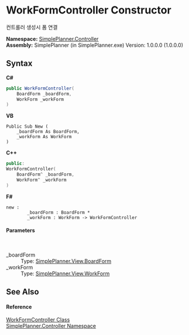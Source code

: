 # WorkFormController Constructor 
 

컨트롤러 생성시 폼 연결

**Namespace:**&nbsp;<a href="01d1c102-1b5b-fcaa-2bc2-68487aa1825b">SimplePlanner.Controller</a><br />**Assembly:**&nbsp;SimplePlanner (in SimplePlanner.exe) Version: 1.0.0.0 (1.0.0.0)

## Syntax

**C#**<br />
``` C#
public WorkFormController(
	BoardForm _boardForm,
	WorkForm _workForm
)
```

**VB**<br />
``` VB
Public Sub New ( 
	_boardForm As BoardForm,
	_workForm As WorkForm
)
```

**C++**<br />
``` C++
public:
WorkFormController(
	BoardForm^ _boardForm, 
	WorkForm^ _workForm
)
```

**F#**<br />
``` F#
new : 
        _boardForm : BoardForm * 
        _workForm : WorkForm -> WorkFormController
```


#### Parameters
&nbsp;<dl><dt>_boardForm</dt><dd>Type: <a href="2598ddfb-2bdf-db1b-81e6-4716d956b3d2">SimplePlanner.View.BoardForm</a><br /></dd><dt>_workForm</dt><dd>Type: <a href="99370517-bbfe-8044-271f-5a7e7143b919">SimplePlanner.View.WorkForm</a><br /></dd></dl>

## See Also


#### Reference
<a href="5e767c83-807c-b038-03a5-271775fc5986">WorkFormController Class</a><br /><a href="01d1c102-1b5b-fcaa-2bc2-68487aa1825b">SimplePlanner.Controller Namespace</a><br />